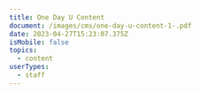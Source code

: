 ```yaml
---
title: One Day U Content
document: /images/cms/one-day-u-content-1-.pdf
date: 2023-04-27T15:23:07.375Z
isMobile: false
topics:
  - content
userTypes:
  - staff
---
```

